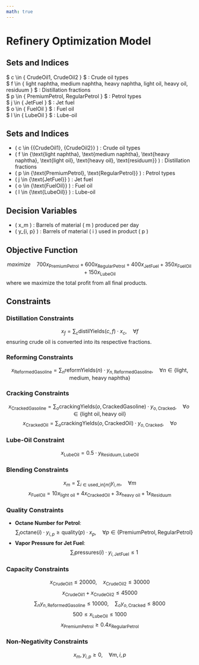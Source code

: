 ```yaml
---
math: true
---
```


# Refinery Optimization Model

## Sets and Indices
$ c \in \{ CrudeOil1, CrudeOil2 \} $ : Crude oil types  
$ f \in \{ light naphtha, medium naphtha, heavy naphtha, light oil, heavy oil, residuum \} $ : Distillation fractions  
$ p \in \{ PremiumPetrol, RegularPetrol \} $ : Petrol types  
$ j \in \{ JetFuel \} $ : Jet fuel  
$ o \in \{ FuelOil \} $ : Fuel oil  
$ l \in \{ LubeOil \} $ : Lube-oil  


## Sets and Indices
- \( c \in \{{CrudeOil1}, {CrudeOil2}} ) : Crude oil types  
- \( f \in \{\text{light naphtha}, \text{medium naphtha}, \text{heavy naphtha}, \text{light oil}, \text{heavy oil}, \text{residuum}\} \) : Distillation fractions  
- \( p \in \{\text{PremiumPetrol}, \text{RegularPetrol}\} \) : Petrol types  
- \( j \in \{\text{JetFuel}\} \) : Jet fuel  
- \( o \in \{\text{FuelOil}\} \) : Fuel oil  
- \( l \in \{\text{LubeOil}\} \) : Lube-oil  

## Decision Variables
- \( x_m \) : Barrels of material \( m \) produced per day  
- \( y_{i, p} \) : Barrels of material \( i \) used in product \( p \)  

## Objective Function

$$
maximize \quad 700 x_{\text{PremiumPetrol}} + 600 x_{\text{RegularPetrol}} + 400 x_{\text{JetFuel}} + 350 x_{\text{FuelOil}} + 150 x_{\text{LubeOil}}
$$
where we maximize the total profit from all final products.

## Constraints

### Distillation Constraints
$$
x_f = \sum_{c} \text{distilYields}(c, f) \cdot x_c, \quad \forall f
$$
ensuring crude oil is converted into its respective fractions.

### Reforming Constraints
$$
x_{\text{ReformedGasoline}} = \sum_{n} \text{reformYields}(n) \cdot y_{n, \text{ReformedGasoline}}, \quad \forall n \in \{\text{light, medium, heavy naphtha}\}
$$

### Cracking Constraints
$$
x_{\text{CrackedGasoline}} = \sum_{o} \text{crackingYields}(o, \text{CrackedGasoline}) \cdot y_{o, \text{Cracked}}, \quad \forall o \in \{\text{light oil}, \text{heavy oil}\}
$$
$$
x_{\text{CrackedOil}} = \sum_{o} \text{crackingYields}(o, \text{CrackedOil}) \cdot y_{o, \text{Cracked}}, \quad \forall o
$$

### Lube-Oil Constraint
$$
x_{\text{LubeOil}} = 0.5 \cdot y_{\text{Residuum}, \text{LubeOil}}
$$

### Blending Constraints
$$
x_m = \sum_{i \in \text{used\_in}[m]} y_{i, m}, \quad \forall m
$$
$$
x_{\text{FuelOil}} = 10 x_{\text{light oil}} + 4 x_{\text{CrackedOil}} + 3 x_{\text{heavy oil}} + 1 x_{\text{Residuum}}
$$

### Quality Constraints
- **Octane Number for Petrol**:
$$
\sum_{i} \text{octane}(i) \cdot y_{i, p} \geq \text{quality}(p) \cdot x_p, \quad \forall p \in \{\text{PremiumPetrol}, \text{RegularPetrol}\}
$$
- **Vapor Pressure for Jet Fuel**:
$$
\sum_{i} \text{pressures}(i) \cdot y_{i, \text{JetFuel}} \leq 1
$$

### Capacity Constraints
$$
x_{\text{CrudeOil1}} \leq 20000, \quad x_{\text{CrudeOil2}} \leq 30000
$$
$$
x_{\text{CrudeOil1}} + x_{\text{CrudeOil2}} \leq 45000
$$
$$
\sum_{n} y_{n, \text{ReformedGasoline}} \leq 10000, \quad \sum_{o} y_{o, \text{Cracked}} \leq 8000
$$
$$
500 \leq x_{\text{LubeOil}} \leq 1000
$$
$$
x_{\text{PremiumPetrol}} \geq 0.4 x_{\text{RegularPetrol}}
$$

### Non-Negativity Constraints
$$
x_m, y_{i, p} \geq 0, \quad \forall m, i, p
$$
